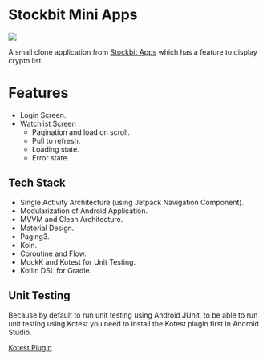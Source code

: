 # Stockbit Mini Apps

<img src="https://github.com/didik-maulana/stockbit-mini-app/blob/main/screenshots/cover.png" />

A small clone application from [Stockbit Apps](https://stockbit.com) which has a feature to display crypto list.

# Features
- Login Screen.
- Watchlist Screen :
  - Pagination and load on scroll.
  - Pull to refresh.
  - Loading state.
  - Error state.

## Tech Stack
- Single Activity Architecture (using Jetpack Navigation Component).
- Modularization of Android Application.
- MVVM and Clean Architecture.
- Material Design.
- Paging3.
- Koin.
- Coroutine and Flow.
- MockK and Kotest for Unit Testing.
- Kotlin DSL for Gradle.

## Unit Testing
Because by default to run unit testing using Android JUnit, to be able to run unit testing using Kotest you need to install the Kotest plugin first in Android Studio.

[Kotest Plugin](https://plugins.jetbrains.com/plugin/14080-kotest)
